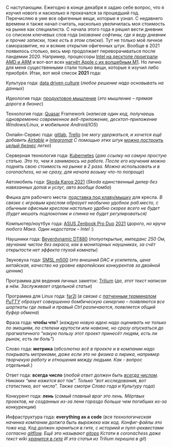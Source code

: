 С наступающим. Ежегодно в конце декабря я задаю себе вопрос, что я изучил нового и насколько я прокачался за прошедший год. Перечисляю в уме все офигенные вещи, которые я узнал. С недавнего времени я также начал считать, насколько увеличилась моя стоимость на рынке как специалиста. С начала этого года я решил вести дневник со списком ключевых слов года (_название софтины, где я веду дневник и прочие записки, тоже есть в этом списке_). Тут не только моё личное саморазвитие, но и всякие открытия офигенных штук. Вообще в 2021 появилось столько, весь мир продолжает переворачиваться после пандемии 2020. Например, процессоры [Intel на десктопе проиграли AMD и ARM](https://www.youtube.com/watch?v=jK7GRnoJ11A) и вот-вот всех [нагнёт Apple с их волшебным M1](https://www.youtube.com/watch?v=Jer8Ceun2sY). Но лично для меня существенными стали только вещи, которые я изучил либо приобрёл. Итак, вот мой список **2021** года:

Культура года: [data driven culture](https://marketolog.mts.ru/blog/data-driven-podhod-kak-prinimat-resheniya-na-osnovanii-dannih) (_любое решение надо основывать на данных_)

Идеология года: [продуктовое мышление](https://habr.com/ru/post/472668/) (_это мышление – прямая дорога в бизнес_)

Технология года: [Quasar](https://quasar.dev/) Framework (_написав один код, получаешь одновременно современное веб-приложение, десктоп-приложение Windows/Linux, и мобильное Android/IOS_)

Онлайн-Сервис года: [gitlab](https://gitlab.com/), [Trello](https://trello.com/) (_не могу удержаться, и хочется ещё добавить_ [_Airtable_](https://airtable.com/) _и_ [_Integromat_](https://www.integromat.com/) _С помощью этих штук_ [_можно построить целый бизнес_](https://box.vas3k.ru/blog/nocode/) _легко_)

Серверная технология года: [Kubernetes](https://habr.com/ru/company/otus/blog/537162/) (_даю ссылку на самую простую статью. Это то, чем я занимаюсь на работе. После его изучения можно поднять свою стоимость на рынке в 2 раза. Можно использовать и в coronachess, но не сразу, для начала возьму что-то попроще_)

Автомобиль года: [Skoda Karoq 2021](https://www.youtube.com/watch?v=zZSvuRUjynk) (_Skoda единственный дилер без навязанных допов и услуг, авто вообще бомба_)

Фишка для рабочего места: [подставка под клаву/мышку](https://aliexpress.ru/item/32907768187.html) для кресла. _В связке с игровым креслом образует необычно удобное раб.место, с обычным офисным креслом настолько удобно скорее всего не будет (будет мешать подлокотник и спинка не будет регулироваться)_

Компьютер/ноутбук года: [ASUS Zenbook Pro Duo](https://www.youtube.com/watch?v=de9V8Rn-iSI) [2021](https://www.dns-shop.ru/product/b2085f5ba0f52ff1/156-noutbuk-asus-zenbook-pro-duo-15-ux582lr-h2006t-sinij/) (_дорого, но круче любого Мака. Один недостаток – Intel :_)

Наушники года: [Beyerdynamic DT880](https://beyerdynamic.ru/product/beyerdynamic-dt-880-250-ohm-nakladnye-naushniki) (_полуоткрытые, импеданс 250 Ом, звучание чистое без окраса, как в мониторных наушниках, за счёт открытости нет эффекта глухой комнаты_)

Звуковуха года: [SMSL m500](https://aliexpress.ru/item/4001197274332.html) (_это внешний DAC и усилитель, цена китайская, качество на уровне европейских конкурентов за двойной ценник_)

Программа для ведения личных заметок: [Trilium](https://github.com/zadam/trilium) (_да, этот текст написан в нём. Заслуживает отдельной статьи_)

Программа для Linux года: [far2l](https://github.com/elfmz/far2l) (_в связке с_ [_патченным терминалом PuTTY_](https://github.com/unxed/putty4far2l) _образует совершенно бомбическую синергию – появляются все шорткаты где левый и правый Ctrl различаются, появляется общий буфер обмена_)

Фраза года: **чтобы что**? (_каждую новую идею надо оценивать не только по эмоциям, по степени крутости или новизне, но сразу опускаться до прагматичного “какую пользу этот проект принесёт людям, есть ли рынок, есть ли боль”_)

Слово года: **метрика** (_абсолютно всё в проекте и в компании надо покрывать метриками, даже если это не физика а лирика, например творчекую работу и отношения между людьми. Как - вопрос отдельный._)

Ответ года: **всегда число** (_любой ответ должен быть_ [_всегда числом_](https://www.youtube.com/watch?v=LrIMguQkkbI)_. Никаких “мне кажется вот так”. Только “вот исследования, вот статистика, вот числа”. Также смотри Слово года и Культуру года_)

Конкурент года: **лень** (_самый главный враг это лень. Мёртвых проектов, не созданных из-за лени гораздо больше чем погибших из-за конкуренции_)

Инфраструктура года: **everything as a code** (_вся технологическая начинка компании должга быть выражека как код. Конфиг-файлы это тоже код. Код должен храниться в гите, с историей и пулл-реквестами согласно_ [_gitflow_](https://www.atlassian.com/ru/git/tutorials/comparing-workflows/gitflow-workflow)_. Ещё это называют_ [_gitops_](https://www.youtube.com/watch?v=sHk1c0NvxlE) _Кстати в coronachess даже текст wiki_ [_хранится в гите_](https://gitlab.com/cidious/coronawiki) _И эта статья из Trilium перешла в git_)